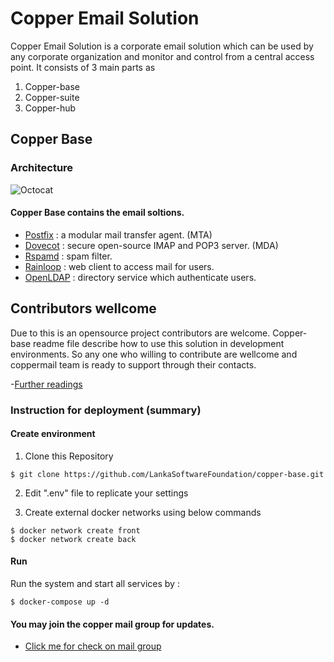# Copper Email Solution


Copper Email Solution is a corporate email solution which can be used by any corporate organization and monitor and control from a central access point. It consists of 3 main parts as
1. Copper-base
2. Copper-suite
3. Copper-hub


## Copper Base

### Architecture

![Octocat](https://github.com/LankaSoftwareFoundation/Copper-EmailSolution/blob/master/mailServerArchitecture.png?raw=true)


#### Copper Base contains the email  soltions.

- [Postfix](http://www.postfix.org/) : a modular mail transfer agent. (MTA)
- [Dovecot](https://www.dovecot.org/) : secure open-source IMAP and POP3 server. (MDA)
- [Rspamd](https://rspamd.com/) : spam filter.
- [Rainloop](https://www.rainloop.net/) : web client to access mail for users.
- [OpenLDAP](https://www.openldap.org/) : directory service which authenticate users.


## Contributors wellcome

Due to this is an opensource project contributors are welcome.
Copper-base readme file describe how to use this solution in development environments.
So any one who willing to contribute are wellcome and coppermail team is ready to support through their contacts.

-[Further readings](https://github.com/LankaSoftwareFoundation/copper-base/blob/master/README.md)

### Instruction for deployment (summary)

#### Create environment

1. Clone this Repository

```
$ git clone https://github.com/LankaSoftwareFoundation/copper-base.git
```

2. Edit ".env" file to replicate your settings

3. Create external docker networks using below commands

```
$ docker network create front
$ docker network create back
```
#### Run

Run the system and start all services by :

```
$ docker-compose up -d 
```

#### You may join the copper mail group for updates.

- [Click me for check on mail group](https://groups.google.com/forum/#!forum/lsf-email-solution)
